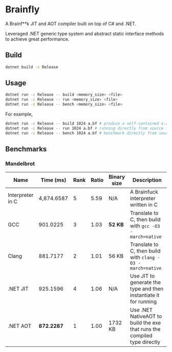 # Brainfly

A Brainf**k JIT and AOT compiler built on top of C# and .NET.

Leveraged .NET generic type system and abstract static interface methods to achieve great performance.

## Build

```bash
dotnet build -c Release
```

## Usage

```bash
dotnet run -c Release -- build <memory_size> <file>
dotnet run -c Release -- run <memory_size> <file>
dotnet run -c Release -- bench <memory_size> <file>
```

For example,

```bash
dotnet run -c Release -- build 1024 a.bf # produce a self-contained a.cs so that you can run it directly with .NET or build it with .NET NativeAOT
dotnet run -c Release -- run 1024 a.bf # running directly from source file a.bf
dotnet run -c Release -- bench 1024 a.bf # benchmark directly from source file a.bf
```

## Benchmarks

### Mandelbrot

| Name | Time (ms) | Rank | Ratio | Binary size | Description |
| --- | --- | --- | --- | --- | --- |
| Interpreter in C | 4,874.6587 | 5 | 5.59 | N/A | A Brainfuck interpreter written in C |
| GCC | 901.0225 | 3 | 1.03 | **52 KB** | Translate to C, then build with `gcc -O3 -march=native` |
| Clang | 881.7177 | 2 | 1.01 | 56 KB | Translate to C, then build with `clang -O3 -march=native` |
| .NET JIT | 925.1596 | 4 | 1.06 | N/A | Use JIT to generate the type and then instantiate it for running |
| .NET AOT | **872.2287** | 1 | 1.00 | 1732 KB | Use .NET NativeAOT to build the exe that runs the compiled type directly |

